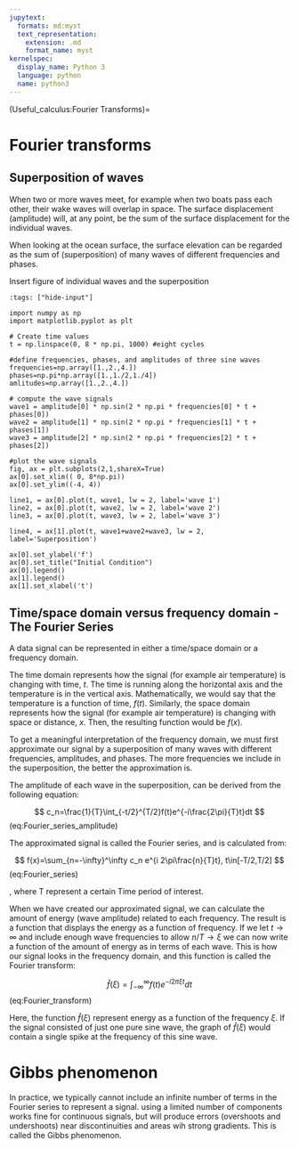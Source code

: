 ```yaml
---
jupytext:
  formats: md:myst
  text_representation:
    extension: .md
    format_name: myst
kernelspec:
  display_name: Python 3
  language: python
  name: python3
---
```

(Useful_calculus:Fourier Transforms)=
# Fourier transforms

## Superposition of waves
When two or more waves meet, for example when two boats pass each other, their wake waves will overlap in space. The surface displacement (amplitude) will, at any point, be the sum of the surface displacement for the individual waves.

When looking at the ocean surface, the surface elevation can be regarded as the sum of (superposition) of many waves of different frequencies and phases.

Insert figure of individual waves and the superposition

```{code-cell} ipython3
:tags: ["hide-input"]

import numpy as np
import matplotlib.pyplot as plt

# Create time values
t = np.linspace(0, 8 * np.pi, 1000) #eight cycles

#define frequencies, phases, and amplitudes of three sine waves
frequencies=np.array([1.,2.,4.])
phases=np.pi*np.array([1.,1./2,1./4])
amlitudes=np.array([1.,2.,4.])

# compute the wave signals
wave1 = amplitude[0] * np.sin(2 * np.pi * frequencies[0] * t + phases[0])
wave2 = amplitude[1] * np.sin(2 * np.pi * frequencies[1] * t + phases[1])
wave3 = amplitude[2] * np.sin(2 * np.pi * frequencies[2] * t + phases[2])

#plot the wave signals
fig, ax = plt.subplots(2,1,shareX=True)
ax[0].set_xlim(( 0, 8*np.pi))
ax[0].set_ylim((-4, 4))

line1, = ax[0].plot(t, wave1, lw = 2, label='wave 1')
line2, = ax[0].plot(t, wave2, lw = 2, label='wave 2')
line3, = ax[0].plot(t, wave3, lw = 2, label='wave 3')

line4, = ax[1].plot(t, wave1+wave2+wave3, lw = 2, label='Superposition')

ax[0].set_ylabel('f')
ax[0].set_title("Initial Condition")
ax[0].legend()
ax[1].legend()
ax[1].set_xlabel('t')

```

## Time/space domain versus frequency domain - The Fourier Series

A data signal can be represented in either a time/space domain or a frequency domain. 

The time domain represents how the signal (for example air temperature) is changing with time, $t$. The time is running along the horizontal axis and the temperature is in the vertical axis. Mathematically, we would say that the temperature is a function of time, $f(t)$. Similarly, the space domain represents how the signal (for example air temperature) is changing with space or distance, $x$. Then, the resulting function would be $f(x)$. 

To get a meaningful interpretation of the frequency domain, we must first approximate our signal by a superposition of many waves with different frequencies, amplitudes, and phases. The more frequencies we include in the superposition, the better the approximation is.

The amplitude of each wave in the superposition, can be derived from the following equation:

$$
c_n=\frac{1}{T}\int_{-t/2}^{T/2}f(t)e^{-i\frac{2\pi}{T}t}dt
$$ (eq:Fourier_series_amplitude)

The approximated signal is called the Fourier series, and is calculated from:

$$
f(x)=\sum_{n=-\infty}^\infty c_n e^{i 2\pi\frac{n}{T}t}, t\in[-T/2,T/2]
$$ (eq:Fourier_series)

, where T represent a certain Time period of interest.

When we have created our approximated signal, we can calculate the amount of energy (wave amplitude) related to each frequency. The result is a function that displays the energy as a function of frequency. If we let $t\rightarrow \infty$ and include enough wave frequencies to allow $n/T \rightarrow \xi$ we can now write a function of the amount of energy as in terms of each wave. This is how our signal looks in the frequency domain, and this function is called the Fourier transform:

$$
\hat{f}(\xi)=\int_{-\infty}^\infty f(t)e^{-i2\pi\xi t}dt
$$ (eq:Fourier_transform)

Here, the function $\hat{f}(\xi)$ represent energy as a function of the frequency $\xi$. If the signal consisted of just one pure sine wave, the graph of $\hat{f}(\xi)$ would contain a single spike at the frequency of this sine wave.

# Gibbs phenomenon
In practice, we typically cannot include an infinite number of terms in the Fourier series to represent a signal. using a limited number of components works fine for continuous signals, but will produce errors (overshoots and undershoots) near discontinuities and areas wih strong gradients. This is called the Gibbs phenomenon.